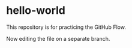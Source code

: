 # hello-world
This repository is for practicing the GitHub Flow.

Now editing the file on a separate branch.
